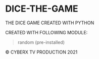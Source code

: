 # DICE-THE-GAME
THE DICE GAME CREATED WITH PYTHON

CREATED WITH FOLLOWING MODULE:

>random (pre-installed)

© CYBERX TV PRODUCTION 2021
